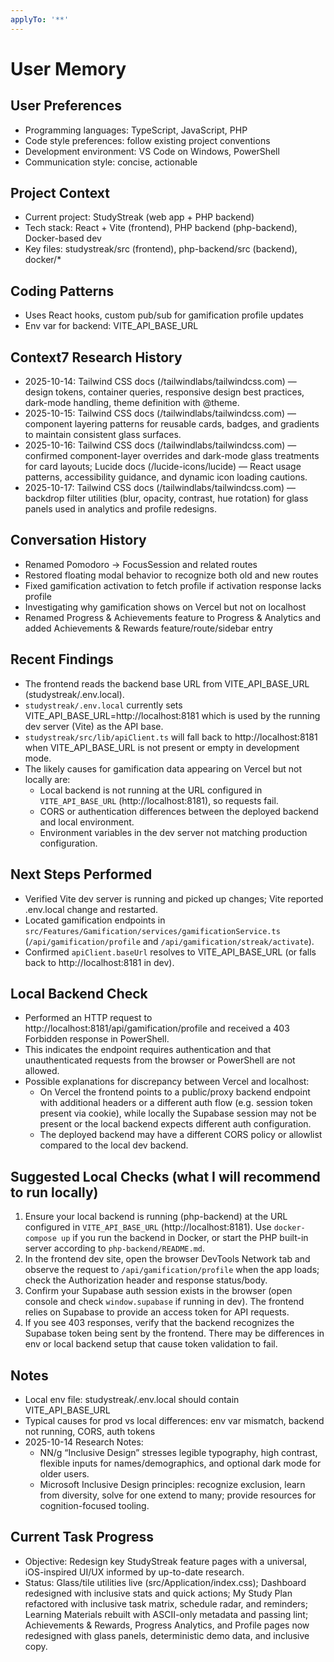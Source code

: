 ```yaml
---
applyTo: '**'
---
```


# User Memory

## User Preferences
- Programming languages: TypeScript, JavaScript, PHP
- Code style preferences: follow existing project conventions
- Development environment: VS Code on Windows, PowerShell
- Communication style: concise, actionable

## Project Context
- Current project: StudyStreak (web app + PHP backend)
- Tech stack: React + Vite (frontend), PHP backend (php-backend), Docker-based dev
- Key files: studystreak/src (frontend), php-backend/src (backend), docker/*

## Coding Patterns
- Uses React hooks, custom pub/sub for gamification profile updates
- Env var for backend: VITE_API_BASE_URL

## Context7 Research History
- 2025-10-14: Tailwind CSS docs (/tailwindlabs/tailwindcss.com) — design tokens, container queries, responsive design best practices, dark-mode handling, theme definition with @theme.
- 2025-10-15: Tailwind CSS docs (/tailwindlabs/tailwindcss.com) — component layering patterns for reusable cards, badges, and gradients to maintain consistent glass surfaces.
- 2025-10-16: Tailwind CSS docs (/tailwindlabs/tailwindcss.com) — confirmed component-layer overrides and dark-mode glass treatments for card layouts; Lucide docs (/lucide-icons/lucide) — React usage patterns, accessibility guidance, and dynamic icon loading cautions.
- 2025-10-17: Tailwind CSS docs (/tailwindlabs/tailwindcss.com) — backdrop filter utilities (blur, opacity, contrast, hue rotation) for glass panels used in analytics and profile redesigns.

## Conversation History
- Renamed Pomodoro -> FocusSession and related routes
- Restored floating modal behavior to recognize both old and new routes
- Fixed gamification activation to fetch profile if activation response lacks profile
- Investigating why gamification shows on Vercel but not on localhost
- Renamed Progress & Achievements feature to Progress & Analytics and added Achievements & Rewards feature/route/sidebar entry

## Recent Findings
- The frontend reads the backend base URL from VITE_API_BASE_URL (studystreak/.env.local).
- `studystreak/.env.local` currently sets VITE_API_BASE_URL=http://localhost:8181 which is used by the running dev server (Vite) as the API base.
- `studystreak/src/lib/apiClient.ts` will fall back to http://localhost:8181 when VITE_API_BASE_URL is not present or empty in development mode.
- The likely causes for gamification data appearing on Vercel but not locally are:
	- Local backend is not running at the URL configured in `VITE_API_BASE_URL` (http://localhost:8181), so requests fail.
	- CORS or authentication differences between the deployed backend and local environment.
	- Environment variables in the dev server not matching production configuration.

## Next Steps Performed
- Verified Vite dev server is running and picked up changes; Vite reported .env.local change and restarted.
- Located gamification endpoints in `src/Features/Gamification/services/gamificationService.ts` (`/api/gamification/profile` and `/api/gamification/streak/activate`).
- Confirmed `apiClient.baseUrl` resolves to VITE_API_BASE_URL (or falls back to http://localhost:8181 in dev).

## Local Backend Check
- Performed an HTTP request to http://localhost:8181/api/gamification/profile and received a 403 Forbidden response in PowerShell.
- This indicates the endpoint requires authentication and that unauthenticated requests from the browser or PowerShell are not allowed.
- Possible explanations for discrepancy between Vercel and localhost:
	- On Vercel the frontend points to a public/proxy backend endpoint with additional headers or a different auth flow (e.g. session token present via cookie), while locally the Supabase session may not be present or the local backend expects different auth configuration.
	- The deployed backend may have a different CORS policy or allowlist compared to the local dev backend.

## Suggested Local Checks (what I will recommend to run locally)
1. Ensure your local backend is running (php-backend) at the URL configured in `VITE_API_BASE_URL` (http://localhost:8181). Use `docker-compose up` if you run the backend in Docker, or start the PHP built-in server according to `php-backend/README.md`.
2. In the frontend dev site, open the browser DevTools Network tab and observe the request to `/api/gamification/profile` when the app loads; check the Authorization header and response status/body.
3. Confirm your Supabase auth session exists in the browser (open console and check `window.supabase` if running in dev). The frontend relies on Supabase to provide an access token for API requests.
4. If you see 403 responses, verify that the backend recognizes the Supabase token being sent by the frontend. There may be differences in env or local backend setup that cause token validation to fail.

## Notes
- Local env file: studystreak/.env.local should contain VITE_API_BASE_URL
- Typical causes for prod vs local differences: env var mismatch, backend not running, CORS, auth tokens
- 2025-10-14 Research Notes:
	- NN/g “Inclusive Design” stresses legible typography, high contrast, flexible inputs for names/demographics, and optional dark mode for older users.
	- Microsoft Inclusive Design principles: recognize exclusion, learn from diversity, solve for one extend to many; provide resources for cognition-focused tooling.

## Current Task Progress
- Objective: Redesign key StudyStreak feature pages with a universal, iOS-inspired UI/UX informed by up-to-date research.
- Status: Glass/tile utilities live (src/Application/index.css); Dashboard redesigned with inclusive stats and quick actions; My Study Plan refactored with inclusive task matrix, schedule radar, and reminders; Learning Materials rebuilt with ASCII-only metadata and passing lint; Achievements & Rewards, Progress Analytics, and Profile pages now redesigned with glass panels, deterministic demo data, and inclusive copy.

